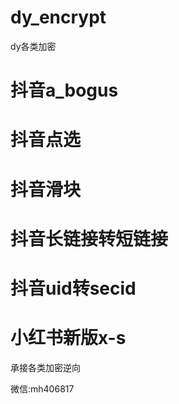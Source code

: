 # dy_encrypt
dy各类加密


# 抖音a_bogus
# 抖音点选
# 抖音滑块
# 抖音长链接转短链接
# 抖音uid转secid


# 小红书新版x-s

承接各类加密逆向

微信:mh406817
